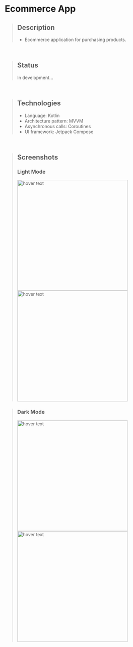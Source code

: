 # Ecommerce App

> ## Description
>
> - Ecommerce application for purchasing products.
> 
<br/>

> ## Status
> In development...
<br/>

> ## Technologies
>
> - Language: Kotlin
> - Architecture pattern: MVVM
> - Asynchronous calls: Coroutines
> - UI framework: Jetpack Compose
> 
<br/>

> ## Screenshots
>
> 
> ### Light Mode
> <p align="start">
> <img src="https://github.com/AlissonManfron/images/assets/12566865/d0a591d0-a9d1-4380-89e3-e9460df9a328" width="350" title="hover text">
> <img src="https://github.com/AlissonManfron/images/assets/12566865/86932b2b-ee9b-4a55-9c73-5ce91e5985ae" width="350" title="hover text">
> 
> </p>

> ### Dark Mode
> <p align="start">
> <img src="https://github.com/AlissonManfron/images/assets/12566865/207488b8-cfa0-493b-a199-3e627bd3c119" width="350" title="hover text">
> <img src="https://github.com/AlissonManfron/images/assets/12566865/6589646a-03cf-4095-bea4-1b2c2beebebb" width="350" title="hover text">
> 
> </p>
> 

